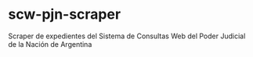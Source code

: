 # scw-pjn-scraper
Scraper de expedientes del Sistema de Consultas Web del Poder Judicial de la Nación de Argentina
